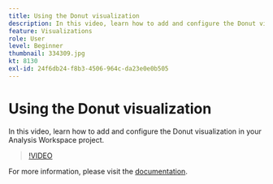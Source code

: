 ```yaml
---
title: Using the Donut visualization
description: In this video, learn how to add and configure the Donut visualization in your Analysis Workspace project.
feature: Visualizations
role: User
level: Beginner
thumbnail: 334309.jpg
kt: 8130
exl-id: 24f6db24-f8b3-4506-964c-da23e0e0b505
---
```

# Using the Donut visualization

In this video, learn how to add and configure the Donut visualization in your Analysis Workspace project.

>[!VIDEO](https://video.tv.adobe.com/v/334309/?quality=12&learn=on)

For more information, please visit the [documentation](https://experienceleague.adobe.com/docs/analytics/analyze/analysis-workspace/visualizations/donut.html?lang=en).
